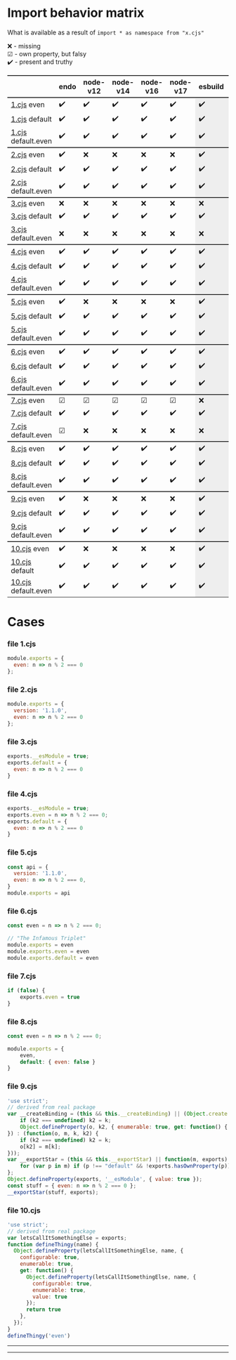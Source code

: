 

# Import behavior matrix

What is available as a result of `import * as namespace from "x.cjs"`

❌ - missing  
☑ - own property, but falsy  
✔️ - present and truthy  

|  | endo | node-v12 | node-v14 | node-v16 | node-v17 | esbuild | parcel | rollup | tsc | tscInterop | webpack |
|  ---  |  ---  |  ---  |  ---  |  ---  |  ---  |  ---  |  ---  |  ---  |  ---  |  ---  |  ---  |
| [1.cjs](#file-1cjs) even | ✔️ | ✔️ | ✔️ | ✔️ | ✔️ | ✔️ | ✔️ | ✔️ | ✔️ | ✔️ | ✔️ |
| [1.cjs](#file-1cjs) default | ✔️ | ✔️ | ✔️ | ✔️ | ✔️ | ✔️ | ❌ | ✔️ | ❌ | ✔️ | ✔️ |
| [1.cjs](#file-1cjs) default.even | ✔️ | ✔️ | ✔️ | ✔️ | ✔️ | ✔️ | ❌ | ✔️ | ❌ | ✔️ | ✔️ |
| [2.cjs](#file-2cjs) even | ✔️ | ❌ | ❌ | ❌ | ❌ | ✔️ | ✔️ | ✔️ | ✔️ | ✔️ | ✔️ |
| [2.cjs](#file-2cjs) default | ✔️ | ✔️ | ✔️ | ✔️ | ✔️ | ✔️ | ❌ | ✔️ | ❌ | ✔️ | ✔️ |
| [2.cjs](#file-2cjs) default.even | ✔️ | ✔️ | ✔️ | ✔️ | ✔️ | ✔️ | ❌ | ✔️ | ❌ | ✔️ | ✔️ |
| [3.cjs](#file-3cjs) even | ❌ | ❌ | ❌ | ❌ | ❌ | ❌ | ❌ | ❌ | ❌ | ❌ | ❌ |
| [3.cjs](#file-3cjs) default | ✔️ | ✔️ | ✔️ | ✔️ | ✔️ | ✔️ | ✔️ | ✔️ | ✔️ | ✔️ | ✔️ |
| [3.cjs](#file-3cjs) default.even | ❌ | ❌ | ❌ | ❌ | ❌ | ❌ | ✔️ | ✔️ | ✔️ | ✔️ | ❌ |
| [4.cjs](#file-4cjs) even | ✔️ | ✔️ | ✔️ | ✔️ | ✔️ | ✔️ | ✔️ | ✔️ | ✔️ | ✔️ | ✔️ |
| [4.cjs](#file-4cjs) default | ✔️ | ✔️ | ✔️ | ✔️ | ✔️ | ✔️ | ✔️ | ✔️ | ✔️ | ✔️ | ✔️ |
| [4.cjs](#file-4cjs) default.even | ✔️ | ✔️ | ✔️ | ✔️ | ✔️ | ✔️ | ✔️ | ✔️ | ✔️ | ✔️ | ✔️ |
| [5.cjs](#file-5cjs) even | ✔️ | ❌ | ❌ | ❌ | ❌ | ✔️ | ✔️ | ✔️ | ✔️ | ✔️ | ✔️ |
| [5.cjs](#file-5cjs) default | ✔️ | ✔️ | ✔️ | ✔️ | ✔️ | ✔️ | ❌ | ✔️ | ❌ | ✔️ | ✔️ |
| [5.cjs](#file-5cjs) default.even | ✔️ | ✔️ | ✔️ | ✔️ | ✔️ | ✔️ | ❌ | ✔️ | ❌ | ✔️ | ✔️ |
| [6.cjs](#file-6cjs) even | ✔️ | ✔️ | ✔️ | ✔️ | ✔️ | ✔️ | ✔️ | ✔️ | ✔️ | ✔️ | ❌ |
| [6.cjs](#file-6cjs) default | ✔️ | ✔️ | ✔️ | ✔️ | ✔️ | ✔️ | ✔️ | ✔️ | ✔️ | ✔️ | ✔️ |
| [6.cjs](#file-6cjs) default.even | ✔️ | ✔️ | ✔️ | ✔️ | ✔️ | ✔️ | ✔️ | ✔️ | ✔️ | ✔️ | ✔️ |
| [7.cjs](#file-7cjs) even | ☑ | ☑ | ☑ | ☑ | ☑ | ❌ | ❌ | ❌ | ❌ | ❌ | ❌ |
| [7.cjs](#file-7cjs) default | ✔️ | ✔️ | ✔️ | ✔️ | ✔️ | ✔️ | ❌ | ❌ | ❌ | ✔️ | ✔️ |
| [7.cjs](#file-7cjs) default.even | ☑ | ❌ | ❌ | ❌ | ❌ | ❌ | ❌ | ❌ | ❌ | ❌ | ❌ |
| [8.cjs](#file-8cjs) even | ✔️ | ✔️ | ✔️ | ✔️ | ✔️ | ✔️ | ✔️ | ✔️ | ✔️ | ✔️ | ✔️ |
| [8.cjs](#file-8cjs) default | ✔️ | ✔️ | ✔️ | ✔️ | ✔️ | ✔️ | ✔️ | ✔️ | ✔️ | ✔️ | ✔️ |
| [8.cjs](#file-8cjs) default.even | ✔️ | ✔️ | ✔️ | ✔️ | ✔️ | ✔️ | ☑ | ✔️ | ☑ | ✔️ | ✔️ |
| [9.cjs](#file-9cjs) even | ✔️ | ❌ | ❌ | ❌ | ❌ | ✔️ | ✔️ | ✔️ | ✔️ | ✔️ | ✔️ |
| [9.cjs](#file-9cjs) default | ✔️ | ✔️ | ✔️ | ✔️ | ✔️ | ✔️ | ❌ | ✔️ | ❌ | ❌ | ✔️ |
| [9.cjs](#file-9cjs) default.even | ✔️ | ✔️ | ✔️ | ✔️ | ✔️ | ✔️ | ❌ | ✔️ | ❌ | ❌ | ✔️ |
| [10.cjs](#file-10cjs) even | ✔️ | ❌ | ❌ | ❌ | ❌ | ✔️ | ✔️ | ✔️ | ✔️ | ✔️ | ✔️ |
| [10.cjs](#file-10cjs) default | ✔️ | ✔️ | ✔️ | ✔️ | ✔️ | ✔️ | ❌ | ✔️ | ❌ | ✔️ | ✔️ |
| [10.cjs](#file-10cjs) default.even | ✔️ | ✔️ | ✔️ | ✔️ | ✔️ | ✔️ | ❌ | ✔️ | ❌ | ✔️ | ✔️ |

# Cases

### file 1.cjs
```js
module.exports = {
  even: n => n % 2 === 0
};
```


### file 2.cjs
```js
module.exports = {
  version: '1.1.0',
  even: n => n % 2 === 0
};
```


### file 3.cjs
```js
exports.__esModule = true;
exports.default = {
  even: n => n % 2 === 0
}
```


### file 4.cjs
```js
exports.__esModule = true;
exports.even = n => n % 2 === 0;
exports.default = {
  even: n => n % 2 === 0
}
```


### file 5.cjs
```js
const api = {
  version: '1.1.0',
  even: n => n % 2 === 0,
}
module.exports = api
```


### file 6.cjs
```js
const even = n => n % 2 === 0;

// "The Infamous Triplet"
module.exports = even
module.exports.even = even
module.exports.default = even
```


### file 7.cjs
```js
if (false) {
    exports.even = true
}
```


### file 8.cjs
```js
const even = n => n % 2 === 0;

module.exports = {
    even,
    default: { even: false }
}
```


### file 9.cjs
```js
'use strict';
// derived from real package
var __createBinding = (this && this.__createBinding) || (Object.create ? (function(o, m, k, k2) {
    if (k2 === undefined) k2 = k;
    Object.defineProperty(o, k2, { enumerable: true, get: function() { return m[k]; } });
}) : (function(o, m, k, k2) {
    if (k2 === undefined) k2 = k;
    o[k2] = m[k];
}));
var __exportStar = (this && this.__exportStar) || function(m, exports) {
    for (var p in m) if (p !== "default" && !exports.hasOwnProperty(p)) __createBinding(exports, m, p);
};
Object.defineProperty(exports, '__esModule', { value: true });
const stuff = { even: n => n % 2 === 0 };
__exportStar(stuff, exports);
```


### file 10.cjs
```js
'use strict';
// derived from real package
var letsCallItSomethingElse = exports;
function defineThingy(name) {
  Object.defineProperty(letsCallItSomethingElse, name, {
    configurable: true,
    enumerable: true,
    get: function() {
      Object.defineProperty(letsCallItSomethingElse, name, {
        configurable: true,
        enumerable: true,
        value: true
      });
      return true
    },
  });
}
defineThingy('even')
```




----

----

<style>
/* these are useful locally */
tr:nth-child(3n+1){
  border-top:2px solid #333 !important;
}
td:nth-child(n+7){
  background-color: #eee !important;
}
</style>